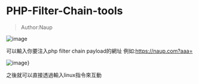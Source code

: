 # PHP-Filter-Chain-tools

>Author:Naup

![image](https://github.com/Naupjjin/PHP-Filter-Chain-tools/assets/96978334/964cdfb8-5045-47be-8941-f6ccd415c86a)

可以輸入你要注入php filter chain payload的網址
例如:https://naup.com?aaa=

![image](https://github.com/Naupjjin/PHP-Filter-Chain-tools/assets/96978334/977fdc37-3d60-4cc8-bf1a-8970ddfa04d6)}

之後就可以直接透過輸入linux指令來互動
